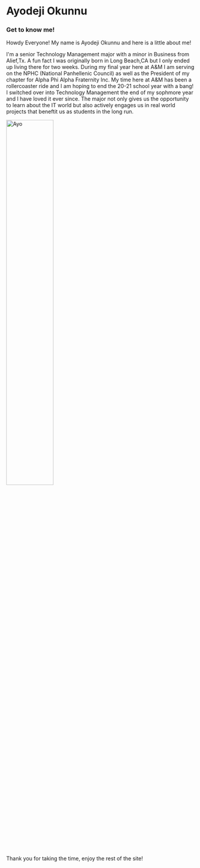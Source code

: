 # Ayodeji Okunnu
### Get to know me!


Howdy Everyone! My name is Ayodeji Okunnu and here is a little about me!

I'm a senior Technology Management major with a minor in Business from Alief,Tx. A fun fact I was originally born in Long Beach,CA but I only ended up living there for two weeks. 
During my final year here at A&M I am serving on the NPHC (National Panhellenic Council) as well as the President of my chapter for Alpha Phi Alpha Fraternity Inc. My time here at A&M has been a rollercoaster ride and I am hoping to end the 20-21 school year with a bang!
I switched over into Technology Management the end of my sophmore year and I have loved it ever since. The major not only gives us the opportunity to learn about the IT world but also actively engages us in real world projects that beneftit us as students in the long run.

<img src="Ayo.JPG" alt="Ayo" width="50%" height="50%" align="center" >

Thank you for taking the time, enjoy the rest of the site!
